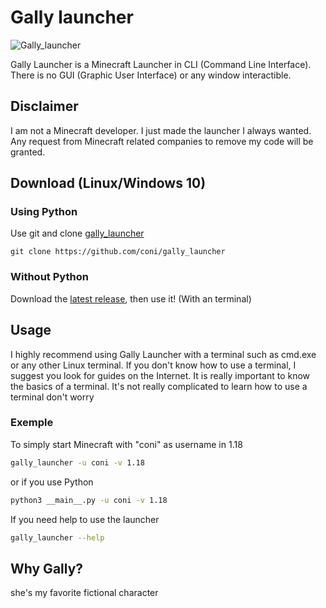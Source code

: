 

# Gally launcher 
![Gally_launcher](https://github.com/coni/gally_launcher/blob/main/gally_drinking.ico?raw=true)  

Gally Launcher is a Minecraft Launcher in CLI (Command Line Interface). There is no GUI (Graphic User Interface) or any window interactible.

## Disclaimer
I am not a Minecraft developer. I just made the launcher I always wanted. Any request from Minecraft related companies to remove my code will be granted. 

## Download (Linux/Windows 10)
### Using Python


Use git and clone [gally_launcher](https://github.com/coni/gally_launcher)

```
git clone https://github.com/coni/gally_launcher
```

### Without Python
Download the [latest release](https://github.com/coni/gally_launcher/releases/download/latest/gally_launcher-win64.exe), then use it! (With an terminal)

## Usage  
I highly recommend using Gally Launcher with a terminal such as cmd.exe or any other Linux terminal. If you don't know how to use a terminal, I suggest you look for guides on the Internet. It is really important to know the basics of a terminal. It's not really complicated to learn how to use a terminal don't worry

### Exemple
To simply start Minecraft with "coni" as username in 1.18
```bash
gally_launcher -u coni -v 1.18
```  
or if you use Python
```bash
python3 __main__.py -u coni -v 1.18
```

If you need help to use the launcher
```bash
gally_launcher --help
```

## Why Gally?   
she's my favorite fictional character
